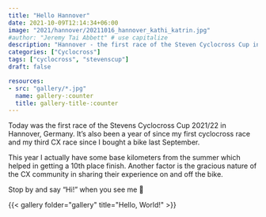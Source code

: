 ```yaml
---
title: "Hello Hannover"
date: 2021-10-09T12:14:34+06:00
image: "2021/hannover/20211016_hannover_kathi_katrin.jpg"
#author: "Jeremy Tai Abbett" # use capitalize
description: "Hannover - the first race of the Steven Cyclocross Cup in 2021."
categories: ["Cyclocross"]
tags: ["cyclocross", "stevenscup"]
draft: false

resources: 
- src: "gallery/*.jpg"
  name: gallery-:counter
  title: gallery-title-:counter
---
```


Today was the first race of the Stevens Cyclocross Cup 2021/22 in Hannover, Germany. It’s also been a year of since my first cyclocross race and my third CX race since I bought a bike last September.

This year I actually have some base kilometers from the summer which helped in getting a 10th place finish. Another factor is the gracious nature of the CX community in sharing their experience on and off the bike.

Stop by and say “Hi!” when you see me 👋


{{< gallery folder="gallery" title="Hello, World!" >}}